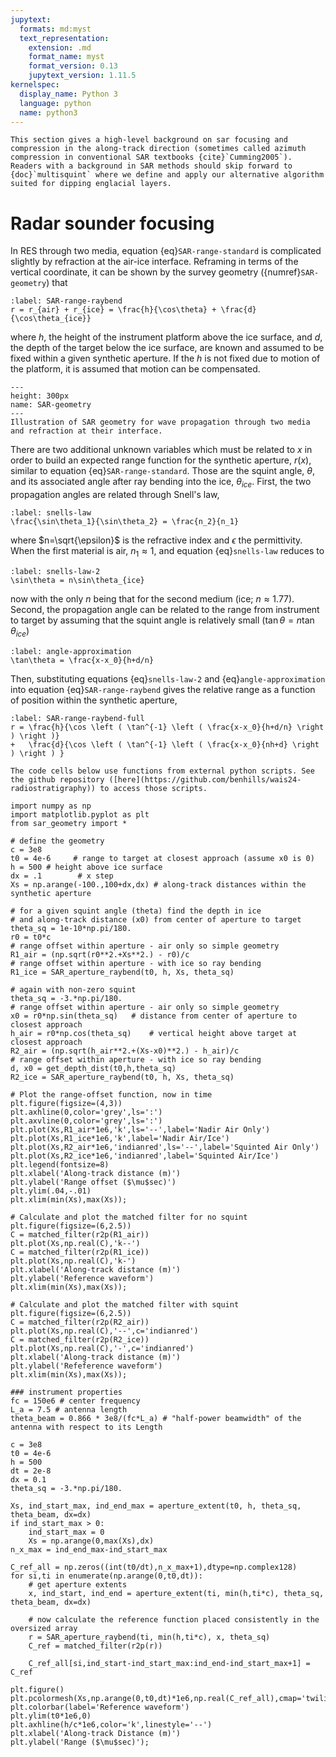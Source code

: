 ```yaml
---
jupytext:
  formats: md:myst
  text_representation:
    extension: .md
    format_name: myst
    format_version: 0.13
    jupytext_version: 1.11.5
kernelspec:
  display_name: Python 3
  language: python
  name: python3
---
```


```{note}
This section gives a high-level background on sar focusing and compression in the along-track direction (sometimes called azimuth compression in conventional SAR textbooks {cite}`Cumming2005`). Readers with a background in SAR methods should skip forward to {doc}`multisquint` where we define and apply our alternative algorithm suited for dipping englacial layers.
```

# Radar sounder focusing 

In RES through two media, equation {eq}`SAR-range-standard` is complicated slightly by refraction at the air-ice interface.
Reframing in terms of the vertical coordinate, it can be shown by the survey geometry ({numref}`SAR-geometry`) that
```{math}
:label: SAR-range-raybend
r = r_{air} + r_{ice} = \frac{h}{\cos\theta} + \frac{d}{\cos\theta_{ice}}
```
where $h$, the height of the instrument platform above the ice surface, and $d$, the depth of the target below the ice surface, are known and assumed to be fixed within a given synthetic aperture.
If the $h$ is not fixed due to motion of the platform, it is assumed that motion can be compensated.

```{figure} ./figures/SAR_geometry.png
---
height: 300px
name: SAR-geometry
---
Illustration of SAR geometry for wave propagation through two media and refraction at their interface.
```

There are two additional unknown variables which must be related to $x$ in order to build an expected range function for the synthetic aperture, $r(x)$, similar to equation {eq}`SAR-range-standard`.
Those are the squint angle, $\theta$, and its associated angle after ray bending into the ice, $\theta_{ice}$.
First, the two propagation angles are related through Snell's law,
```{math}
:label: snells-law
\frac{\sin\theta_1}{\sin\theta_2} = \frac{n_2}{n_1}
```
where $n=\sqrt{\epsilon}$ is the refractive index and $\epsilon$ the permittivity.
When the first material is air, $n_1\approx1$, and equation {eq}`snells-law` reduces to
```{math}
:label: snells-law-2
\sin\theta = n\sin\theta_{ice}
```
now with the only $n$ being that for the second medium (ice; $n\approx1.77$).
Second, the propagation angle can be related to the range from instrument to target by assuming that the squint angle is relatively small ($\tan\theta=n\tan\theta_{ice}$)
```{math}
:label: angle-approximation
\tan\theta = \frac{x-x_0}{h+d/n}
```
Then, substituting equations {eq}`snells-law-2` and {eq}`angle-approximation` into equation {eq}`SAR-range-raybend` gives the relative range as a function of position within the synthetic aperture,

```{math}
:label: SAR-range-raybend-full
r = \frac{h}{\cos \left ( \tan^{-1} \left ( \frac{x-x_0}{h+d/n} \right ) \right )} 
+   \frac{d}{\cos \left ( \tan^{-1} \left ( \frac{x-x_0}{nh+d} \right ) \right ) }
```

```{note}
The code cells below use functions from external python scripts. See the github repository ([here](https://github.com/benhills/wais24-radiostratigraphy)) to access those scripts.
```

```{code-cell}
import numpy as np
import matplotlib.pyplot as plt
from sar_geometry import *

# define the geometry
c = 3e8
t0 = 4e-6     # range to target at closest approach (assume x0 is 0)
h = 500 # height above ice surface
dx = .1        # x step
Xs = np.arange(-100.,100+dx,dx) # along-track distances within the synthetic aperture

# for a given squint angle (theta) find the depth in ice 
# and along-track distance (x0) from center of aperture to target
theta_sq = 1e-10*np.pi/180.
r0 = t0*c
# range offset within aperture - air only so simple geometry
R1_air = (np.sqrt(r0**2.+Xs**2.) - r0)/c
# range offset within aperture - with ice so ray bending
R1_ice = SAR_aperture_raybend(t0, h, Xs, theta_sq)

# again with non-zero squint
theta_sq = -3.*np.pi/180.
# range offset within aperture - air only so simple geometry
x0 = r0*np.sin(theta_sq)   # distance from center of aperture to closest approach
h_air = r0*np.cos(theta_sq)    # vertical height above target at closest approach
R2_air = (np.sqrt(h_air**2.+(Xs-x0)**2.) - h_air)/c
# range offset within aperture - with ice so ray bending
d, x0 = get_depth_dist(t0,h,theta_sq)
R2_ice = SAR_aperture_raybend(t0, h, Xs, theta_sq)
```

```{code-cell}
# Plot the range-offset function, now in time
plt.figure(figsize=(4,3))
plt.axhline(0,color='grey',ls=':')
plt.axvline(0,color='grey',ls=':')
plt.plot(Xs,R1_air*1e6,'k',ls='--',label='Nadir Air Only')
plt.plot(Xs,R1_ice*1e6,'k',label='Nadir Air/Ice')
plt.plot(Xs,R2_air*1e6,'indianred',ls='--',label='Squinted Air Only')
plt.plot(Xs,R2_ice*1e6,'indianred',label='Squinted Air/Ice')
plt.legend(fontsize=8)
plt.xlabel('Along-track distance (m)')
plt.ylabel('Range offset ($\mu$sec)')
plt.ylim(.04,-.01)
plt.xlim(min(Xs),max(Xs));
```

```{code-cell}
# Calculate and plot the matched filter for no squint
plt.figure(figsize=(6,2.5))
C = matched_filter(r2p(R1_air))
plt.plot(Xs,np.real(C),'k--')
C = matched_filter(r2p(R1_ice))
plt.plot(Xs,np.real(C),'k-')
plt.xlabel('Along-track distance (m)')
plt.ylabel('Reference waveform')
plt.xlim(min(Xs),max(Xs));
```

```{code-cell}
# Calculate and plot the matched filter with squint
plt.figure(figsize=(6,2.5))
C = matched_filter(r2p(R2_air))
plt.plot(Xs,np.real(C),'--',c='indianred')
C = matched_filter(r2p(R2_ice))
plt.plot(Xs,np.real(C),'-',c='indianred')
plt.xlabel('Along-track distance (m)')
plt.ylabel('Refeference waveform')
plt.xlim(min(Xs),max(Xs));
```

```{code-cell}
### instrument properties
fc = 150e6 # center frequency
L_a = 7.5 # antenna length
theta_beam = 0.866 * 3e8/(fc*L_a) # "half-power beamwidth" of the antenna with respect to its Length

c = 3e8
t0 = 4e-6
h = 500
dt = 2e-8
dx = 0.1
theta_sq = -3.*np.pi/180.

Xs, ind_start_max, ind_end_max = aperture_extent(t0, h, theta_sq, theta_beam, dx=dx)
if ind_start_max > 0:
    ind_start_max = 0
    Xs = np.arange(0,max(Xs),dx)
n_x_max = ind_end_max-ind_start_max

C_ref_all = np.zeros((int(t0/dt),n_x_max+1),dtype=np.complex128)
for si,ti in enumerate(np.arange(0,t0,dt)):
    # get aperture extents
    x, ind_start, ind_end = aperture_extent(ti, min(h,ti*c), theta_sq, theta_beam, dx=dx)

    # now calculate the reference function placed consistently in the oversized array
    r = SAR_aperture_raybend(ti, min(h,ti*c), x, theta_sq)
    C_ref = matched_filter(r2p(r))

    C_ref_all[si,ind_start-ind_start_max:ind_end-ind_start_max+1] = C_ref

plt.figure()
plt.pcolormesh(Xs,np.arange(0,t0,dt)*1e6,np.real(C_ref_all),cmap='twilight_shifted')
plt.colorbar(label='Reference waveform')
plt.ylim(t0*1e6,0)
plt.axhline(h/c*1e6,color='k',linestyle='--')
plt.xlabel('Along-track Distance (m)')
plt.ylabel('Range ($\mu$sec)');
```